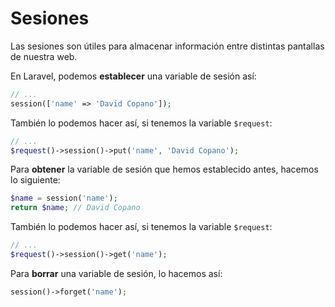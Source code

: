 # Sesiones

Las sesiones son útiles para almacenar información entre distintas pantallas de nuestra web. 

En Laravel, podemos **establecer** una variable de sesión así:

```php
// ...
session(['name' => 'David Copano']);
```

También lo podemos hacer así, si tenemos la variable `$request`:

```php
// ...
$request()->session()->put('name', 'David Copano');
```

Para **obtener** la variable de sesión que hemos establecido antes, hacemos lo siguiente:

```php
$name = session('name');
return $name; // David Copano
```

También lo podemos hacer así, si tenemos la variable `$request`:

```php
// ...
$request()->session()->get('name');
```

Para **borrar** una variable de sesión, lo hacemos así:

```php
session()->forget('name');
```